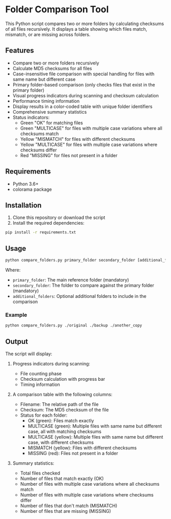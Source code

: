 # Folder Comparison Tool

This Python script compares two or more folders by calculating checksums of all files recursively. It displays a table showing which files match, mismatch, or are missing across folders.

## Features

- Compare two or more folders recursively
- Calculate MD5 checksums for all files
- Case-insensitive file comparison with special handling for files with same name but different case
- Primary folder-based comparison (only checks files that exist in the primary folder)
- Visual progress indicators during scanning and checksum calculation
- Performance timing information
- Display results in a color-coded table with unique folder identifiers
- Comprehensive summary statistics
- Status indicators:
  - Green "OK" for matching files
  - Green "MULTICASE" for files with multiple case variations where all checksums match
  - Yellow "MISMATCH" for files with different checksums
  - Yellow "MULTICASE" for files with multiple case variations where checksums differ
  - Red "MISSING" for files not present in a folder

## Requirements

- Python 3.6+
- colorama package

## Installation

1. Clone this repository or download the script
2. Install the required dependencies:

```bash
pip install -r requirements.txt
```

## Usage

```bash
python compare_folders.py primary_folder secondary_folder [additional_folders ...]
```

Where:
- `primary_folder`: The main reference folder (mandatory)
- `secondary_folder`: The folder to compare against the primary folder (mandatory)
- `additional_folders`: Optional additional folders to include in the comparison

### Example

```bash
python compare_folders.py ./original ./backup ./another_copy
```

## Output

The script will display:

1. Progress indicators during scanning:
   - File counting phase
   - Checksum calculation with progress bar
   - Timing information

2. A comparison table with the following columns:
   - Filename: The relative path of the file
   - Checksum: The MD5 checksum of the file
   - Status for each folder: 
     - OK (green): Files match exactly
     - MULTICASE (green): Multiple files with same name but different case, all with matching checksums
     - MULTICASE (yellow): Multiple files with same name but different case, with different checksums
     - MISMATCH (yellow): Files with different checksums
     - MISSING (red): Files not present in a folder

3. Summary statistics:
   - Total files checked
   - Number of files that match exactly (OK)
   - Number of files with multiple case variations where all checksums match
   - Number of files with multiple case variations where checksums differ
   - Number of files that don't match (MISMATCH)
   - Number of files that are missing (MISSING)
